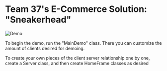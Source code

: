 # Team 37's E-Commerce Solution: "Sneakerhead"
![Demo](/uploads/e45a0bebe7b731e78224177ffa714063/Demo.png)

To begin the demo, run the "MainDemo" class. There you can customize the amount of clients desired for demoing.

To create your own pieces of the client server relationship one by one, create a Server class, and then create HomeFrame classes as desired


